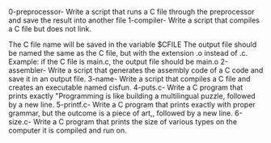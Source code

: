 0-preprocessor- Write a script that runs a C file through the preprocessor and save the result into another file
1-compiler- Write a script that compiles a C file but does not link.

The C file name will be saved in the variable $CFILE
The output file should be named the same as the C file, but with the extension .o instead of .c.
Example: if the C file is main.c, the output file should be main.o
2-assembler- Write a script that generates the assembly code of a C code and save it in an output file.
3-name- Write a script that compiles a C file and creates an executable named cisfun.
4-puts.c- Write a C program that prints exactly "Programming is like building a multilingual puzzle, followed by a new line.
5-printf.c- Write a C program that prints exactly with proper grammar, but the outcome is a piece of art,, followed by a new line.
6-size.c- Write a C program that prints the size of various types on the computer it is compiled and run on.
